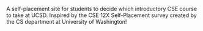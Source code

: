 A self-placement site for students to decide which introductory CSE course to take at UCSD. Inspired by the CSE 12X Self-Placement survey created by the CS department at University of Washington!